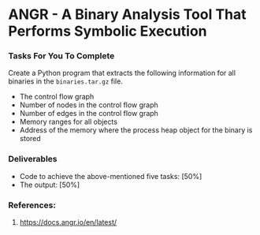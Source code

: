 # ANGR - A Binary Analysis Tool That Performs Symbolic Execution 

### Tasks For You To Complete 

Create a Python program that extracts the following information for all binaries in the `binaries.tar.gz` file. 

- The control flow graph 
- Number of nodes in the control flow graph 
- Number of edges in the control flow graph
- Memory ranges for all objects
- Address of the memory where the process heap object for the binary is stored


### Deliverables
- Code to achieve the above-mentioned five tasks: [50%] 
- The output: [50%] 


### References:

1. https://docs.angr.io/en/latest/